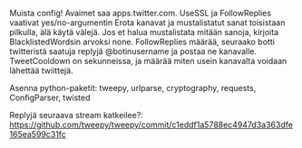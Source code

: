 Muista config! Avaimet saa apps.twitter.com. UseSSL ja FollowReplies vaativat yes/no-argumentin
Erota kanavat ja mustalistatut sanat toisistaan pilkulla, älä käytä välejä. Jos et halua
mustalistata mitään sanoja, kirjoita BlacklistedWordsin arvoksi none. FollowReplies
määrää, seuraako botti twitteristä saatuja replyjä @botinusername ja postaa ne kanavalle.
TweetCooldown on sekunneissa, ja määrää miten usein kanavalta voidaan lähettää twiittejä.

Asenna python-paketit: tweepy, urlparse, cryptography, requests, ConfigParser, twisted

Replyjä seuraava stream katkeilee?:
https://github.com/tweepy/tweepy/commit/c1eddf1a5788ec4947d3a363dfe165ea599c31fc
